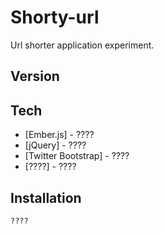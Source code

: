 Shorty-url
==========

Url shorter application experiment.

Version
----

Tech
-----------

* [Ember.js] - ????
* [jQuery] - ????
* [Twitter Bootstrap] - ????
* [????] - ????

Installation
--------------

```sh
????
```